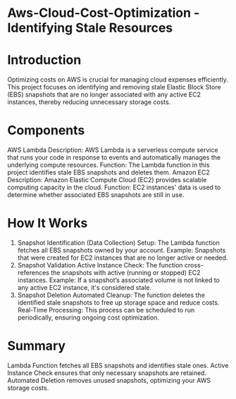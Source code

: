 # Aws-Cloud-Cost-Optimization - Identifying Stale Resources
# Introduction
Optimizing costs on AWS is crucial for managing cloud expenses efficiently. This project focuses on identifying and removing stale Elastic Block Store (EBS) snapshots that are no longer associated with any active EC2 instances, thereby reducing unnecessary storage costs.
# Components
AWS Lambda
Description: AWS Lambda is a serverless compute service that runs your code in response to events and automatically manages the underlying compute resources.
Function: The Lambda function in this project identifies stale EBS snapshots and deletes them.
Amazon EC2
Description: Amazon Elastic Compute Cloud (EC2) provides scalable computing capacity in the cloud.
Function: EC2 instances' data is used to determine whether associated EBS snapshots are still in use.
# How It Works
1. Snapshot Identification (Data Collection)
Setup: The Lambda function fetches all EBS snapshots owned by your account.
Example: Snapshots that were created for EC2 instances that are no longer active or needed.
2. Snapshot Validation
Active Instance Check: The function cross-references the snapshots with active (running or stopped) EC2 instances.
Example: If a snapshot’s associated volume is not linked to any active EC2 instance, it's considered stale.
3. Snapshot Deletion
Automated Cleanup: The function deletes the identified stale snapshots to free up storage space and reduce costs.
Real-Time Processing: This process can be scheduled to run periodically, ensuring ongoing cost optimization.
# Summary
Lambda Function fetches all EBS snapshots and identifies stale ones.
Active Instance Check ensures that only necessary snapshots are retained.
Automated Deletion removes unused snapshots, optimizing your AWS storage costs.

